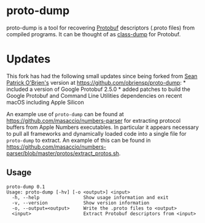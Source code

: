 proto-dump
==========================

proto-dump is a tool for recovering [Protobuf](https://code.google.com/p/protobuf/) descriptors (.proto files) from compiled programs. It can be thought of as [class-dump](http://stevenygard.com/projects/class-dump) for Protobuf.


Updates
==========================

This fork has had the following small updates since being forked from [Sean Patrick O'Brien's](http://www.obriensp.com)
version at https://github.com/obriensp/proto-dump:
    * included a version of Google Protobuf 2.5.0
	* added patches to build the Google Protobuf and Command Line Utilities dependencies on recent macOS including Apple Silicon


An example use of ```proto-dump``` can be found at https://github.com/masaccio/numbers-parser for extracting protocol buffers from
Apple Numbers executables. In particular it appears necessary to pull all frameworks and dynamically loaded code into a single file
for ```proto-dump``` to extract. An example of this can be found in https://github.com/masaccio/numbers-parser/blob/master/protos/extract_protos.sh.


Usage
-----
	proto-dump 0.1
	Usage: proto-dump [-hv] [-o <output>] <input>
	  -h, --help                Show usage information and exit
	  -v, --version             Show version information
	  -o, --output=<output>     Write the .proto files to <output>
	  <input>                   Extract Protobuf descriptors from <input>
